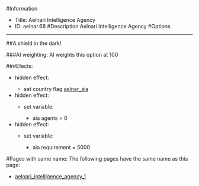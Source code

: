 #Information
 - Title: Aelnari Intelligence Agency
 - ID: aelnar.68
#Description
Aelnari Intelligence Agency
#Options

___
##A shield in the dark!

###AI weighting:
AI weights this option at 100


###Efects:<ul><li>hidden effect:</li><ul><li>set country flag [aelnar_aia](../flags/aelnar_aia.md)</li></ul><li>hidden effect:</li><ul><li>set variable:</li><ul><li>aia agents = 0</li></ul></ul><li>hidden effect:</li><ul><li>set variable:</li><ul><li>aia requirement = 5000</li></ul></ul></ul>


#Pages with same name:
The following pages have the same name as this page:
 - [aelnari_intelligence_agency_1](aelnari_intelligence_agency_1.md)
